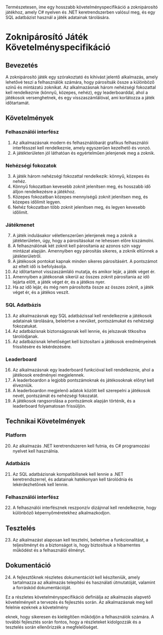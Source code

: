 Természetesen, íme egy hosszabb követelményspecifikáció a zoknipárosító játékhoz, amely C# nyelven és .NET keretrendszerben valósul meg, és egy SQL adatbázist használ a játék adatainak tárolására.

# Zoknipárosító Játék Követelményspecifikáció

## Bevezetés
A zoknipárosító játék egy szórakoztató és kihívást jelentő alkalmazás, amely lehetővé teszi a felhasználók számára, hogy párosítsák össze a különböző színű és mintázatú zoknikat. Az alkalmazásnak három nehézségi fokozattal kell rendelkeznie (könnyű, közepes, nehéz), egy leaderboarddal, ahol a játékosok versenghetnek, és egy visszaszámlálóval, ami korlátozza a játék időtartamát.

## Követelmények

### Felhasználói interfész
1. Az alkalmazásnak modern és felhasználóbarát grafikus felhasználói interfésszel kell rendelkeznie, amely egyszerűen kezelhető és vonzó.
2. A játékterületen jól láthatóan és egyértelműen jelenjenek meg a zoknik.

### Nehézségi fokozatok
3. A játék három nehézségi fokozattal rendelkezik: könnyű, közepes és nehéz.
4. Könnyű fokozatban kevesebb zoknit jelenítsen meg, és hosszabb idő álljon rendelkezésre a játékhoz.
5. Közepes fokozatban közepes mennyiségű zoknit jelenítsen meg, és közepes időlimit legyen.
6. Nehéz fokozatban több zoknit jelenítsen meg, és legyen kevesebb időlimit.

### Játékmenet
7. A játék indulásakor véletlenszerűen jelenjenek meg a zoknik a játékterületen, úgy, hogy a párosításokat ne lehessen előre kiszámolni.
8. A felhasználónak két zoknit kell párosítania az azonos szín vagy mintázat alapján. Amennyiben egy párosítás sikeres, a zoknik eltűnnek a játékterületről.
9. A játékosok pontokat kapnak minden sikeres párosításért. A pontszámot az eltelt idő is befolyásolja.
10. Az időtartamot visszaszámláló mutatja, és amikor lejár, a játék véget ér.
11. Amennyiben a játékosnak sikerül az összes zoknit párosítania az idő lejárta előtt, a játék véget ér, és a játékos nyer.
12. Ha az idő lejár, és még nem párosította össze az összes zoknit, a játék véget ér, és a játékos veszít.

### SQL Adatbázis
13. Az alkalmazásnak egy SQL adatbázissal kell rendelkeznie a játékosok adatainak tárolására, beleértve a nevüket, pontszámukat és nehézségi fokozatukat.
14. Az adatbázisnak biztonságosnak kell lennie, és jelszavak titkosítva tárolódjanak.
15. Az adatbázisnak lehetőséget kell biztosítani a játékosok eredményeinek frissítésére és lekérdezésére.

### Leaderboard
16. Az alkalmazásnak egy leaderboard funkcióval kell rendelkeznie, ahol a játékosok eredményei megjelennek.
17. A leaderboardon a legjobb pontszámoknak és játékosoknak előnyt kell élvezniük.
18. A leaderboardon megjelenő adatok között kell szerepelni a játékosok nevét, pontszámát és nehézségi fokozatát.
19. A játékosok rangsorolása a pontszámok alapján történik, és a leaderboard folyamatosan frissüljön.

## Technikai Követelmények

### Platform
20. Az alkalmazás .NET keretrendszeren kell futnia, és C# programozási nyelvet kell használnia.

### Adatbázis
21. Az SQL adatbázisnak kompatibilisnek kell lennie a .NET keretrendszerrel, és adatainak hatékonyan kell tárolódnia és lekérdezhetőnek kell lennie.

### Felhasználói interfész
22. A felhasználói interfésznek reszponzív dizájnnal kell rendelkeznie, hogy különböző képernyőméretekhez alkalmazkodjon.

## Tesztelés
23. Az alkalmazást alaposan kell tesztelni, beleértve a funkcionalitást, a teljesítményt és a biztonságot is, hogy biztosítsuk a hibamentes működést és a felhasználói élményt.

## Dokumentáció
24. A fejlesztőknek részletes dokumentációt kell készíteniük, amely tartalmazza az alkalmazás telepítési és használati útmutatóját, valamint a forráskód dokumentációját.

Ez a részletes követelményspecifikáció definiálja az alkalmazás alapvető követelményeit a tervezés és fejlesztés során. Az alkalmazásnak meg kell felelnie ezeknek a követelmény

eknek, hogy sikeresen és kielégítően működjön a felhasználók számára. A további fejlesztés során fontos, hogy a részleteket kidolgozzák és a tesztelés során ellenőrizzék a megfelelőséget.
